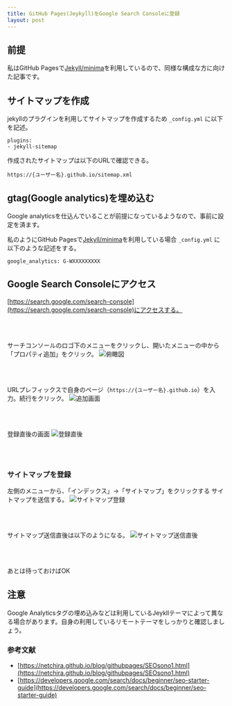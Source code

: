 ```yaml
---
title: GitHub Pages(Jeykyll)をGoogle Search Consoleに登録
layout: post
---
```


## 前提
私はGitHub Pagesで[Jekyll/minima](https://github.com/jekyll/minima)を利用しているので、同様な構成な方に向けた記事です。

## サイトマップを作成
jekyllのプラグインを利用してサイトマップを作成するため `_config.yml` に以下を記述。
```
plugins:
- jekyll-sitemap
```

作成されたサイトマップは以下のURLで確認できる。
```
https://{ユーザー名}.github.io/sitemap.xml
```


## gtag(Google analytics)を埋め込む
Google analyticsを仕込んでいることが前提になっているようなので、事前に設定を済ます。

私のようにGitHub Pagesで[Jekyll/minima](https://github.com/jekyll/minima)を利用している場合
`_config.yml` に以下のような記述をする。
```
google_analytics: G-WXXXXXXXXX
```

## Google Search Consoleにアクセス
[https://search.google.com/search-console](https://search.google.com/search-console)にアクセスする。

<br></br>

サーチコンソールのロゴ下のメニューをクリックし、開いたメニューの中から「プロパティ追加」をクリック。
![俯瞰図](https://i.gyazo.com/dce2b95d46361ad38e873d5e5e9e9291.png)

<br></br>

URLプレフィックスで自身のページ（`https://{ユーザー名}.github.io`）を入力。続行をクリック。
![追加画面](https://i.gyazo.com/2d834c38eedd04d1d42663f7dcc4a1c0.png)

<br></br>

登録直後の画面
![登録直後](https://i.gyazo.com/c3ccc8921cac92ce03d4964cc6a78e84.png)

<br></br>

### サイトマップを登録
左側のメニューから、「インデックス」->「サイトマップ」をクリックする
サイトマップを送信する。
![サイトマップ登録](https://i.gyazo.com/e987cfaa2328b58a5b42d9d070929f48.png)

<br></br>

サイトマップ送信直後は以下のようになる。
![サイトマップ送信直後](https://i.gyazo.com/eaf2aa36d0e725c9f4a01da5ef6c833f.png)

<br></br>

あとは待っておけばOK

## 注意
Google Analyticsタグの埋め込みなどは利用しているJeykllテーマによって異なる場合があります。自身の利用しているリモートテーマをしっかりと確認しましょう。

### 参考文献
- [https://netchira.github.io/blog/githubpages/SEOsono1.html](https://netchira.github.io/blog/githubpages/SEOsono1.html)
- [https://developers.google.com/search/docs/beginner/seo-starter-guide](https://developers.google.com/search/docs/beginner/seo-starter-guide)